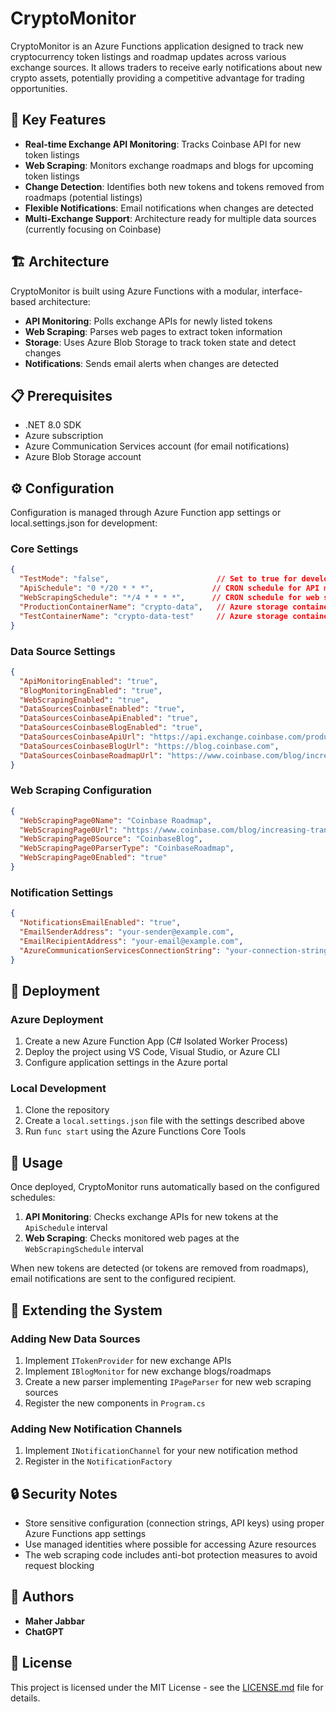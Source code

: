 ﻿# CryptoMonitor

CryptoMonitor is an Azure Functions application designed to track new cryptocurrency token listings and roadmap updates across various exchange sources. It allows traders to receive early notifications about new crypto assets, potentially providing a competitive advantage for trading opportunities.

## 🚀 Key Features

- **Real-time Exchange API Monitoring**: Tracks Coinbase API for new token listings
- **Web Scraping**: Monitors exchange roadmaps and blogs for upcoming token listings
- **Change Detection**: Identifies both new tokens and tokens removed from roadmaps (potential listings)
- **Flexible Notifications**: Email notifications when changes are detected
- **Multi-Exchange Support**: Architecture ready for multiple data sources (currently focusing on Coinbase)

## 🏗️ Architecture

CryptoMonitor is built using Azure Functions with a modular, interface-based architecture:

- **API Monitoring**: Polls exchange APIs for newly listed tokens
- **Web Scraping**: Parses web pages to extract token information 
- **Storage**: Uses Azure Blob Storage to track token state and detect changes
- **Notifications**: Sends email alerts when changes are detected

## 📋 Prerequisites

- .NET 8.0 SDK
- Azure subscription
- Azure Communication Services account (for email notifications)
- Azure Blob Storage account

## ⚙️ Configuration

Configuration is managed through Azure Function app settings or local.settings.json for development:

### Core Settings
```json
{
  "TestMode": "false",                        // Set to true for development/testing
  "ApiSchedule": "0 */20 * * *",             // CRON schedule for API monitoring (every 20 hours)
  "WebScrapingSchedule": "*/4 * * * *",      // CRON schedule for web scraping (every 4 minutes)
  "ProductionContainerName": "crypto-data",   // Azure storage container for production
  "TestContainerName": "crypto-data-test"     // Azure storage container for testing
}
```

### Data Source Settings
```json
{
  "ApiMonitoringEnabled": "true",
  "BlogMonitoringEnabled": "true",
  "WebScrapingEnabled": "true",
  "DataSourcesCoinbaseEnabled": "true",
  "DataSourcesCoinbaseApiEnabled": "true",
  "DataSourcesCoinbaseBlogEnabled": "true",
  "DataSourcesCoinbaseApiUrl": "https://api.exchange.coinbase.com/products",
  "DataSourcesCoinbaseBlogUrl": "https://blog.coinbase.com",
  "DataSourcesCoinbaseRoadmapUrl": "https://www.coinbase.com/blog/increasing-transparency-for-new-asset-listings-on-coinbase"
}
```

### Web Scraping Configuration
```json
{
  "WebScrapingPage0Name": "Coinbase Roadmap",
  "WebScrapingPage0Url": "https://www.coinbase.com/blog/increasing-transparency-for-new-asset-listings-on-coinbase",
  "WebScrapingPage0Source": "CoinbaseBlog",
  "WebScrapingPage0ParserType": "CoinbaseRoadmap",
  "WebScrapingPage0Enabled": "true"
}
```

### Notification Settings
```json
{
  "NotificationsEmailEnabled": "true",
  "EmailSenderAddress": "your-sender@example.com",
  "EmailRecipientAddress": "your-email@example.com",
  "AzureCommunicationServicesConnectionString": "your-connection-string"
}
```

## 🚀 Deployment

### Azure Deployment

1. Create a new Azure Function App (C# Isolated Worker Process)
2. Deploy the project using VS Code, Visual Studio, or Azure CLI
3. Configure application settings in the Azure portal

### Local Development

1. Clone the repository
2. Create a `local.settings.json` file with the settings described above
3. Run `func start` using the Azure Functions Core Tools

## 📝 Usage

Once deployed, CryptoMonitor runs automatically based on the configured schedules:

1. **API Monitoring**: Checks exchange APIs for new tokens at the `ApiSchedule` interval
2. **Web Scraping**: Checks monitored web pages at the `WebScrapingSchedule` interval

When new tokens are detected (or tokens are removed from roadmaps), email notifications are sent to the configured recipient.

## 🧩 Extending the System

### Adding New Data Sources

1. Implement `ITokenProvider` for new exchange APIs
2. Implement `IBlogMonitor` for new exchange blogs/roadmaps
3. Create a new parser implementing `IPageParser` for new web scraping sources
4. Register the new components in `Program.cs`

### Adding New Notification Channels

1. Implement `INotificationChannel` for your new notification method
2. Register in the `NotificationFactory`

## 🔒 Security Notes

- Store sensitive configuration (connection strings, API keys) using proper Azure Functions app settings
- Use managed identities where possible for accessing Azure resources
- The web scraping code includes anti-bot protection measures to avoid request blocking

## 👥 Authors

- **Maher Jabbar**
- **ChatGPT**

## 📄 License

This project is licensed under the MIT License - see the [LICENSE.md](LICENSE.md) file for details.
